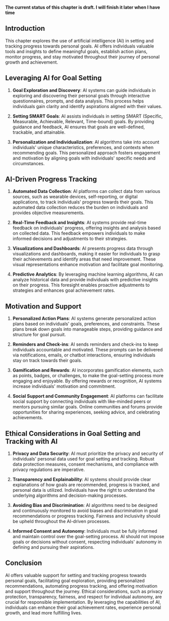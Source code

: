 **The current status of this chapter is draft. I will finish it later when I have time**

Introduction
------------

This chapter explores the use of artificial intelligence (AI) in setting and tracking progress towards personal goals. AI offers individuals valuable tools and insights to define meaningful goals, establish action plans, monitor progress, and stay motivated throughout their journey of personal growth and achievement.

Leveraging AI for Goal Setting
------------------------------

1. **Goal Exploration and Discovery**: AI systems can guide individuals in exploring and discovering their personal goals through interactive questionnaires, prompts, and data analysis. This process helps individuals gain clarity and identify aspirations aligned with their values.

2. **Setting SMART Goals**: AI assists individuals in setting SMART (Specific, Measurable, Achievable, Relevant, Time-bound) goals. By providing guidance and feedback, AI ensures that goals are well-defined, trackable, and attainable.

3. **Personalization and Individualization**: AI algorithms take into account individuals' unique characteristics, preferences, and contexts when recommending goals. This personalized approach fosters engagement and motivation by aligning goals with individuals' specific needs and circumstances.

AI-Driven Progress Tracking
---------------------------

1. **Automated Data Collection**: AI platforms can collect data from various sources, such as wearable devices, self-reporting, or digital applications, to track individuals' progress towards their goals. This automated data collection reduces the burden on individuals and provides objective measurements.

2. **Real-Time Feedback and Insights**: AI systems provide real-time feedback on individuals' progress, offering insights and analysis based on collected data. This feedback empowers individuals to make informed decisions and adjustments to their strategies.

3. **Visualizations and Dashboards**: AI presents progress data through visualizations and dashboards, making it easier for individuals to grasp their achievements and identify areas that need improvement. These visual representations enhance motivation and facilitate goal monitoring.

4. **Predictive Analytics**: By leveraging machine learning algorithms, AI can analyze historical data and provide individuals with predictive insights on their progress. This foresight enables proactive adjustments to strategies and enhances goal achievement rates.

Motivation and Support
----------------------

1. **Personalized Action Plans**: AI systems generate personalized action plans based on individuals' goals, preferences, and constraints. These plans break down goals into manageable steps, providing guidance and structure for goal pursuit.

2. **Reminders and Check-ins**: AI sends reminders and check-ins to keep individuals accountable and motivated. These prompts can be delivered via notifications, emails, or chatbot interactions, ensuring individuals stay on track towards their goals.

3. **Gamification and Rewards**: AI incorporates gamification elements, such as points, badges, or challenges, to make the goal-setting process more engaging and enjoyable. By offering rewards or recognition, AI systems increase individuals' motivation and commitment.

4. **Social Support and Community Engagement**: AI platforms can facilitate social support by connecting individuals with like-minded peers or mentors pursuing similar goals. Online communities and forums provide opportunities for sharing experiences, seeking advice, and celebrating achievements.

Ethical Considerations in Goal Setting and Tracking with AI
-----------------------------------------------------------

1. **Privacy and Data Security**: AI must prioritize the privacy and security of individuals' personal data used for goal setting and tracking. Robust data protection measures, consent mechanisms, and compliance with privacy regulations are imperative.

2. **Transparency and Explainability**: AI systems should provide clear explanations of how goals are recommended, progress is tracked, and personal data is utilized. Individuals have the right to understand the underlying algorithms and decision-making processes.

3. **Avoiding Bias and Discrimination**: AI algorithms need to be designed and continuously monitored to avoid biases and discrimination in goal recommendations or progress tracking. Fairness and inclusivity should be upheld throughout the AI-driven processes.

4. **Informed Consent and Autonomy**: Individuals must be fully informed and maintain control over the goal-setting process. AI should not impose goals or decisions without consent, respecting individuals' autonomy in defining and pursuing their aspirations.

Conclusion
----------

AI offers valuable support for setting and tracking progress towards personal goals, facilitating goal exploration, providing personalized recommendations, automating progress tracking, and offering motivation and support throughout the journey. Ethical considerations, such as privacy protection, transparency, fairness, and respect for individual autonomy, are crucial for responsible implementation. By leveraging the capabilities of AI, individuals can enhance their goal achievement rates, experience personal growth, and lead more fulfilling lives.
